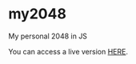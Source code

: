 # my2048
My personal 2048 in JS

You can access a live version [HERE](https://elisparow.github.io/my2048/).
